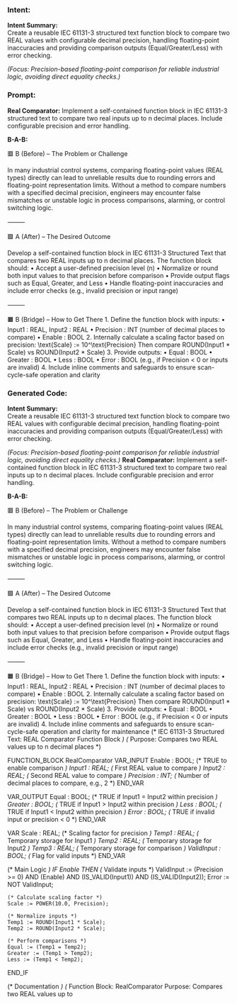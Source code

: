 ### Intent:
**Intent Summary:**  
Create a reusable IEC 61131-3 structured text function block to compare two REAL values with configurable decimal precision, handling floating-point inaccuracies and providing comparison outputs (Equal/Greater/Less) with error checking.  

*(Focus: Precision-based floating-point comparison for reliable industrial logic, avoiding direct equality checks.)*

### Prompt:
**Real Comparator:**
Implement a self-contained function block in IEC 61131-3 structured text to compare two real inputs up to n decimal places. Include configurable precision and error handling.

**B-A-B:**

🟥 B (Before) – The Problem or Challenge

In many industrial control systems, comparing floating-point values (REAL types) directly can lead to unreliable results due to rounding errors and floating-point representation limits. Without a method to compare numbers with a specified decimal precision, engineers may encounter false mismatches or unstable logic in process comparisons, alarming, or control switching logic.

⸻

🟩 A (After) – The Desired Outcome

Develop a self-contained function block in IEC 61131-3 Structured Text that compares two REAL inputs up to n decimal places. The function block should:
	•	Accept a user-defined precision level (n)
	•	Normalize or round both input values to that precision before comparison
	•	Provide output flags such as Equal, Greater, and Less
	•	Handle floating-point inaccuracies and include error checks (e.g., invalid precision or input range)

⸻

🟧 B (Bridge) – How to Get There
	1.	Define the function block with inputs:
	•	Input1 : REAL, Input2 : REAL
	•	Precision : INT (number of decimal places to compare)
	•	Enable : BOOL
	2.	Internally calculate a scaling factor based on precision:
\text{Scale} := 10^\text{Precision}
Then compare ROUND(Input1 * Scale) vs ROUND(Input2 * Scale)
	3.	Provide outputs:
	•	Equal : BOOL
	•	Greater : BOOL
	•	Less : BOOL
	•	Error : BOOL (e.g., if Precision < 0 or inputs are invalid)
	4.	Include inline comments and safeguards to ensure scan-cycle-safe operation and clarity

### Generated Code:
**Intent Summary:**  
Create a reusable IEC 61131-3 structured text function block to compare two REAL values with configurable decimal precision, handling floating-point inaccuracies and providing comparison outputs (Equal/Greater/Less) with error checking.  

*(Focus: Precision-based floating-point comparison for reliable industrial logic, avoiding direct equality checks.)*
**Real Comparator:**
Implement a self-contained function block in IEC 61131-3 structured text to compare two real inputs up to n decimal places. Include configurable precision and error handling.

**B-A-B:**

🟥 B (Before) – The Problem or Challenge

In many industrial control systems, comparing floating-point values (REAL types) directly can lead to unreliable results due to rounding errors and floating-point representation limits. Without a method to compare numbers with a specified decimal precision, engineers may encounter false mismatches or unstable logic in process comparisons, alarming, or control switching logic.

⸻

🟩 A (After) – The Desired Outcome

Develop a self-contained function block in IEC 61131-3 Structured Text that compares two REAL inputs up to n decimal places. The function block should:
	•	Accept a user-defined precision level (n)
	•	Normalize or round both input values to that precision before comparison
	•	Provide output flags such as Equal, Greater, and Less
	•	Handle floating-point inaccuracies and include error checks (e.g., invalid precision or input range)

⸻

🟧 B (Bridge) – How to Get There
	1.	Define the function block with inputs:
	•	Input1 : REAL, Input2 : REAL
	•	Precision : INT (number of decimal places to compare)
	•	Enable : BOOL
	2.	Internally calculate a scaling factor based on precision:
\text{Scale} := 10^\text{Precision}
Then compare ROUND(Input1 * Scale) vs ROUND(Input2 * Scale)
	3.	Provide outputs:
	•	Equal : BOOL
	•	Greater : BOOL
	•	Less : BOOL
	•	Error : BOOL (e.g., if Precision < 0 or inputs are invalid)
	4.	Include inline comments and safeguards to ensure scan-cycle-safe operation and clarity for maintenance
(* IEC 61131-3 Structured Text: REAL Comparator Function Block *)
(* Purpose: Compares two REAL values up to n decimal places *)

FUNCTION_BLOCK RealComparator
VAR_INPUT
    Enable : BOOL;                  (* TRUE to enable comparison *)
    Input1 : REAL;                  (* First REAL value to compare *)
    Input2 : REAL;                  (* Second REAL value to compare *)
    Precision : INT;                (* Number of decimal places to compare, e.g., 2 *)
END_VAR

VAR_OUTPUT
    Equal : BOOL;                   (* TRUE if Input1 = Input2 within precision *)
    Greater : BOOL;                 (* TRUE if Input1 > Input2 within precision *)
    Less : BOOL;                    (* TRUE if Input1 < Input2 within precision *)
    Error : BOOL;                   (* TRUE if invalid input or precision < 0 *)
END_VAR

VAR
    Scale : REAL;                   (* Scaling factor for precision *)
    Temp1 : REAL;                   (* Temporary storage for Input1 *)
    Temp2 : REAL;                   (* Temporary storage for Input2 *)
    Temp3 : REAL;                   (* Temporary storage for comparison *)
    ValidInput : BOOL;              (* Flag for valid inputs *)
END_VAR

(* Main Logic *)
IF Enable THEN
    (* Validate inputs *)
    ValidInput := (Precision >= 0) AND (Enable) AND (IS_VALID(Input1)) AND (IS_VALID(Input2));
    Error := NOT ValidInput;

    (* Calculate scaling factor *)
    Scale := POWER(10.0, Precision);

    (* Normalize inputs *)
    Temp1 := ROUND(Input1 * Scale);
    Temp2 := ROUND(Input2 * Scale);

    (* Perform comparisons *)
    Equal := (Temp1 = Temp2);
    Greater := (Temp1 > Temp2);
    Less := (Temp1 < Temp2);
END_IF

(* Documentation *)
(*
    Function Block: RealComparator
    Purpose: Compares two REAL values up to
